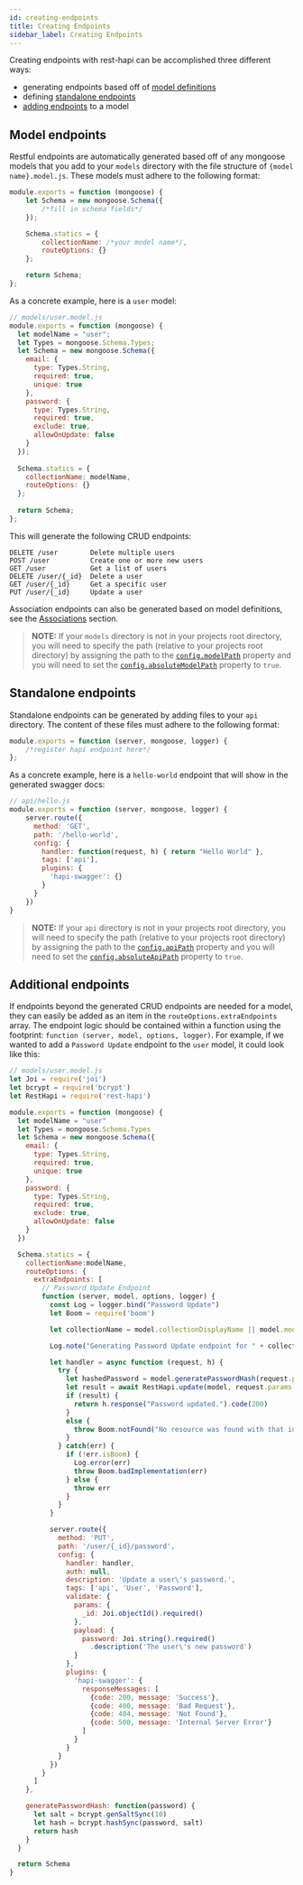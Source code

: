 ```yaml
---
id: creating-endpoints
title: Creating Endpoints
sidebar_label: Creating Endpoints
---
```


Creating endpoints with rest-hapi can be accomplished three different ways: 

- generating endpoints based off of [model definitions](#model-endpoints)
- defining [standalone endpoints](#standalone-endpoints)
- [adding endpoints](#additional-endpoints) to a model

## Model endpoints
Restful endpoints are automatically generated based off of any mongoose models that you add to your ``models`` directory with the file structure of ``{model name}.model.js``.  These models must adhere to the following format:

```javascript
module.exports = function (mongoose) {
    let Schema = new mongoose.Schema({
        /*fill in schema fields*/
    });

    Schema.statics = {
        collectionName: /*your model name*/,
        routeOptions: {}
    };

    return Schema;
};
```

As a concrete example, here is a ``user`` model:

```javascript
// models/user.model.js
module.exports = function (mongoose) {
  let modelName = "user";
  let Types = mongoose.Schema.Types;
  let Schema = new mongoose.Schema({
    email: {
      type: Types.String,
      required: true,
      unique: true
    },
    password: {
      type: Types.String,
      required: true,
      exclude: true,
      allowOnUpdate: false
    }
  });
  
  Schema.statics = {
    collectionName: modelName,
    routeOptions: {}
  };
  
  return Schema;
};
```

This will generate the following CRUD endpoints:

```
DELETE /user        Delete multiple users
POST /user          Create one or more new users
GET /user           Get a list of users
DELETE /user/{_id}  Delete a user
GET /user/{_id}     Get a specific user
PUT /user/{_id}     Update a user
```

Association endpoints can also be generated based on model definitions, see the [Associations](associations.md) section.

> **NOTE:** If your ``models`` directory is not in your projects root directory, you will need to specify the path (relative to your projects root directory) by assigning the path to the [`config.modelPath`](configuration.md#modelpath) property and you will need to set the [`config.absoluteModelPath`](configuration.md#absolutemodelpath) property to ``true``.

## Standalone endpoints
Standalone endpoints can be generated by adding files to your ``api`` directory. The content of these files must adhere to the following format:

```javascript
module.exports = function (server, mongoose, logger) {
    /*register hapi endpoint here*/
};
```

As a concrete example, here is a ``hello-world`` endpoint that will show in the generated swagger docs:

```javascript
// api/hello.js
module.exports = function (server, mongoose, logger) {
    server.route({
      method: 'GET',
      path: '/hello-world',
      config: {
        handler: function(request, h) { return "Hello World" },
        tags: ['api'],
        plugins: {
          'hapi-swagger': {}
        }
      }
    })
}
```

> **NOTE:** If your ``api`` directory is not in your projects root directory, you will need to specify the path (relative to your projects root directory) by assigning the path to the [`config.apiPath`](configuration.md#apipath) property and you will need to set the [`config.absoluteApiPath`](configuration.md#absoluteapipath) property to ``true``.

## Additional endpoints
If endpoints beyond the generated CRUD endpoints are needed for a model, they can easily be added as an item in the ``routeOptions.extraEndpoints`` array.  The endpoint logic should be contained within a function using the footprint: ``function (server, model, options, logger)``. For example, if we wanted to add a ``Password Update`` endpoint to the ``user`` model, it could look like this:

```javascript
// models/user.model.js
let Joi = require('joi')
let bcrypt = require('bcrypt')
let RestHapi = require('rest-hapi')

module.exports = function (mongoose) {
  let modelName = "user"
  let Types = mongoose.Schema.Types
  let Schema = new mongoose.Schema({
    email: {
      type: Types.String,
      required: true,
      unique: true
    },
    password: {
      type: Types.String,
      required: true,
      exclude: true,
      allowOnUpdate: false
    }
  })

  Schema.statics = {
    collectionName:modelName,
    routeOptions: {
      extraEndpoints: [
        // Password Update Endpoint
        function (server, model, options, logger) {
          const Log = logger.bind("Password Update")
          let Boom = require('boom')

          let collectionName = model.collectionDisplayName || model.modelName

          Log.note("Generating Password Update endpoint for " + collectionName)

          let handler = async function (request, h) {
            try {
              let hashedPassword = model.generatePasswordHash(request.payload.password)
              let result = await RestHapi.update(model, request.params._id, {password: hashedPassword}, Log)
              if (result) {
                return h.response("Password updated.").code(200)
              }
              else {
                throw Boom.notFound("No resource was found with that id.")
              }
            } catch(err) {
              if (!err.isBoom) {
                Log.error(err)
                throw Boom.badImplementation(err)
              } else {
                throw err
              }
            }
          }

          server.route({
            method: 'PUT',
            path: '/user/{_id}/password',
            config: {
              handler: handler,
              auth: null,
              description: 'Update a user\'s password.',
              tags: ['api', 'User', 'Password'],
              validate: {
                params: {
                  _id: Joi.objectId().required()
                },
                payload: {
                  password: Joi.string().required()
                    .description('The user\'s new password')
                }
              },
              plugins: {
                'hapi-swagger': {
                  responseMessages: [
                    {code: 200, message: 'Success'},
                    {code: 400, message: 'Bad Request'},
                    {code: 404, message: 'Not Found'},
                    {code: 500, message: 'Internal Server Error'}
                  ]
                }
              }
            }
          })
        }
      ]
    },

    generatePasswordHash: function(password) {
      let salt = bcrypt.genSaltSync(10)
      let hash = bcrypt.hashSync(password, salt)
      return hash
    }
  }

  return Schema
}
```
